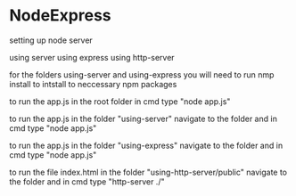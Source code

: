 # NodeExpress
setting up node server 

using server
using express
using http-server

for the folders using-server and using-express you will need to run nmp install
to intstall to neccessary npm packages

to run the app.js in the root folder
	in cmd type "node app.js"


to run the app.js in the folder "using-server"
navigate to the folder and 
	in cmd type "node app.js"


to run the app.js in the folder "using-express"
navigate to the folder and 
	in cmd type "node app.js"


to run the file index.html in the folder "using-http-server/public"
navigate to the folder and 
	in cmd type "http-server ./"


